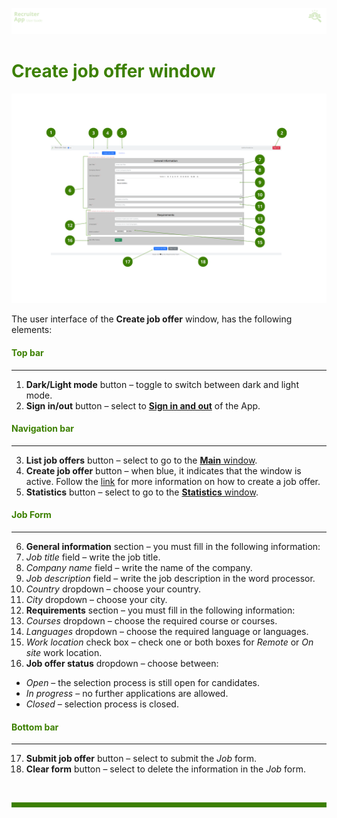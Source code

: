 ![banner](../../attachments/peque.png)

# <span style="color:#3C8000">Create job offer window</span>

![mainwindow](../../attachments/createjobwindowRA.png)

The user interface of the **Create job offer** window, has the following elements:

#### <span style="color:#3C8000">Top bar</span>

---

1. **Dark/Light mode** button – toggle to switch between dark and light mode.
2. **Sign in/out** button – select to [**Sign in and out**](../How-to/How-to-authenticate.md) of the App.

#### <span style="color:#3C8000">Navigation bar</span>

---

3. **List job offers** button – select to go to the [**Main** window](Main-window.md).
4. **Create job offer** button – when blue, it indicates that the window is active. Follow the [link](../How-to/How-to-create-a-job-offer.md) for more information on how to create a job offer.
5. **Statistics** button – select to go to the [**Statistics** window](Statistics-window.md).

#### <span style="color:#3C8000">Job Form</span>

---

6. **General information** section – you must fill in the following information:
7. _Job title_ field – write the job title.
8. _Company name_ field – write the name of the company.
9. _Job description_ field – write the job description in the word processor.
10. _Country_ dropdown – choose your country.
11. _City_ dropdown – choose your city.
12. **Requirements** section – you must fill in the following information:
13. _Courses_ dropdown – choose the required course or courses.
14. _Languages_ dropdown – choose the required language or languages.
15. _Work location_ check box – check one or both boxes for _Remote_ or _On site_ work location.
16. **Job offer status** dropdown – choose between:

- _Open_ – the selection process is still open for candidates.
- _In progress_ – no further applications are allowed.
- _Closed_ – selection process is closed.

#### <span style="color:#3C8000">Bottom bar</span>

---

17. **Submit job offer** button – select to submit the _Job_ form.
18. **Clear form** button – select to delete the information in the _Job_ form.

<br>
<hr style="height:8px;background-color:#3C8000">
